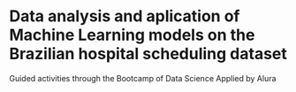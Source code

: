 # Data analysis and aplication of Machine Learning models on the Brazilian hospital scheduling dataset

Guided activities through the Bootcamp of Data Science Applied by Alura
